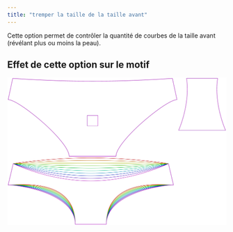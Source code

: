 ```yaml
---
title: "tremper la taille de la taille avant"
---
```


Cette option permet de contrôler la quantité de courbes de la taille avant (révélant plus ou moins la peau).

## Effet de cette option sur le motif

![Cette image montre l'effet de cette option en superposant plusieurs variantes qui ont une valeur différente pour cette option](ursula_frontdip_sample.svg "Effet de cette option sur le motif")

